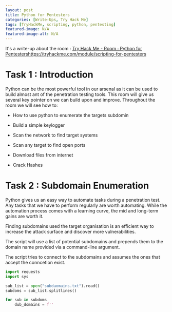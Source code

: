 ```yaml
---
layout: post
title: Python for Pentesters
categories: [Write-Ups, Try Hack Me]
tags: [TryHackMe, scripting, python, pentesting]
featured-image: N/A
featured-image-alt: N/A 
---
```


It's a write-up about the room : [Try Hack Me - Room : Python for Pentesters]()https://tryhackme.com/module/scripting-for-pentesters

# Task 1 : Introduction 

Python can be the most powerful tool in our arsenal as it can be used to build almost ant of the penetration testing tools. This room will give us several key pointer on we can build upon and improve. Throughout the room we will see how to:

- How to use python to enumerate the targets subdomin 

- Build a simple keylogger

- Scan the network to find target systems 

- Scan any target to find open ports

- Download files from internet

- Crack Hashes

# Task 2 : Subdomain Enumeration

Python gives us an easy way to automate tasks during a penetration test. Any tasks that we have to perform regularly are worth automating. While the automation process comes with a learning curve, the mid and long-term gains are worth it.

Finding subdomains used the target organisation is an efficient way to increase the attack surface and discover more vulnerabilities. 

The script will use a list of potential subdomains and prepends them to the domain name provided via a command-line argument.

The script tries to connect to the subdomains and assumes the ones that accept the conncetion exist. 

```python
import requests
import sys

sub_list = open("subdaomains.txt").read()
subdoms = sub_list.splitlines()

for sub in subdoms
    dub_domains = f''

```